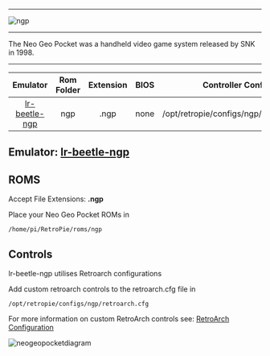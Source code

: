 ***
![ngp](https://cloud.githubusercontent.com/assets/10035308/12213430/3468ca7a-b635-11e5-8e99-21e91ceb2b74.png)
***
The Neo Geo Pocket was a handheld video game system released by SNK in 1998.

***

| Emulator | Rom Folder | Extension | BIOS |  Controller Config |
| :---: | :---: | :---: | :---: | :---: |
| [lr-beetle-ngp](https://github.com/libretro/beetle-ngp-libretro.git) | ngp  | .ngp | none | /opt/retropie/configs/ngp/retroarch.cfg |

## Emulator: [lr-beetle-ngp](https://github.com/libretro/beetle-ngp-libretro.git)

## ROMS
Accept File Extensions: **.ngp**

Place your Neo Geo Pocket ROMs in
```
/home/pi/RetroPie/roms/ngp
```
## Controls

lr-beetle-ngp utilises Retroarch configurations

Add custom retroarch controls to the retroarch.cfg file in
```shell
/opt/retropie/configs/ngp/retroarch.cfg
```
For more information on custom RetroArch controls see: [RetroArch Configuration](https://github.com/petrockblog/RetroPie-Setup/wiki/RetroArch-Configuration)

![neogeopocketdiagram](https://cloud.githubusercontent.com/assets/10035308/8244887/0e06c54a-15e4-11e5-8f8f-28758d16c446.png)